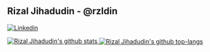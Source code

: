 ## Rizal Jihadudin - @rzldin

[![Linkedin](https://img.shields.io/badge/-RizalJihadudin-blue?style=flat-square&labelColor=gray&logo=Linkedin&logoColor=white&link=https://www.linkedin.com/in/rizaljihadudin/)](https://www.linkedin.com/in/rizaljihadudin/)
<p>
  <a href="https://github.com/rizaljihadudin/github-readme-stats">
    <img src="https://github-readme-stats-sigma-five.vercel.app/api?username=rizaljihadudin&count_private=true&theme=dracula" alt="Rizal Jihadudin's github stats">
  </a>
  <a href="https://github.com/rizaljihadudin/github-readme-stats">
    <img align="center" src="https://github-readme-stats.vercel.app/api/top-langs/?username=rizaljihadudin&layout=compact&theme=dracula&hide_border=true" alt="Rizal Jihadudin's github top-langs"/>
  </a>
</p>
